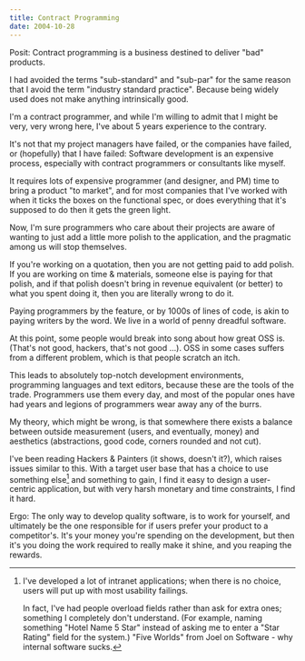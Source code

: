 ```yaml
---
title: Contract Programming
date: 2004-10-28
---
```


Posit: Contract programming is a business destined to deliver "bad" products.

I had avoided the terms "sub-standard" and "sub-par" for the same reason that I avoid the term "industry standard practice". Because being widely used does not make anything intrinsically good.

I'm a contract programmer, and while I'm willing to admit that I might be very, very wrong here, I've about 5 years experience to the contrary.

It's not that my project managers have failed, or the companies have failed, or (hopefully) that I have failed: Software development is an expensive process, especially with contract programmers or consultants like myself.

It requires lots of expensive programmer (and designer, and PM) time to bring a product "to market", and for most companies that I've worked with when it ticks the boxes on the functional spec, or does everything that it's supposed to do then it gets the green light.

Now, I'm sure programmers who care about their projects are aware of wanting to just add a little more polish to the application, and the pragmatic among us will stop themselves.

If you're working on a quotation, then you are not getting paid to add polish. If you are working on time & materials, someone else is paying for that polish, and if that polish doesn't bring in revenue equivalent (or better) to what you spent doing it, then you are literally wrong to do it.

Paying programmers by the feature, or by 1000s of lines of code, is akin to paying writers by the word. We live in a world of penny dreadful software.

At this point, some people would break into song about how great OSS is. (That's not good, hackers, that's not good ...). OSS in some cases suffers from a different problem, which is that people scratch an itch.

This leads to absolutely top-notch development environments, programming languages and text editors, because these are the tools of the trade. Programmers use them every day, and most of the popular ones have had years and legions of programmers wear away any of the burrs.

My theory, which might be wrong, is that somewhere there exists a balance between outside measurement (users, and eventually, money) and aesthetics (abstractions, good code, corners rounded and not cut).

I've been reading Hackers & Painters (it shows, doesn't it?), which raises issues similar to this. With a target user base that has a choice to use something else[^1] and something to gain, I find it easy to design a user-centric application, but with very harsh monetary and time constraints, I find it hard.

Ergo: The only way to develop quality software, is to work for yourself, and ultimately be the one responsible for if users prefer your product to a competitor's. It's your money you're spending on the development, but then it's you doing the work required to really make it shine, and you reaping the rewards.

[^1]: I've developed a lot of intranet applications; when there is no choice, users will put up with most usability failings.

    In fact, I've had people overload fields rather than ask for extra ones; something I completely don't understand. (For example, naming something "Hotel Name 5 Star" instead of asking me to enter a "Star Rating" field for the system.) "Five Worlds" from Joel on Software - why internal software sucks. 